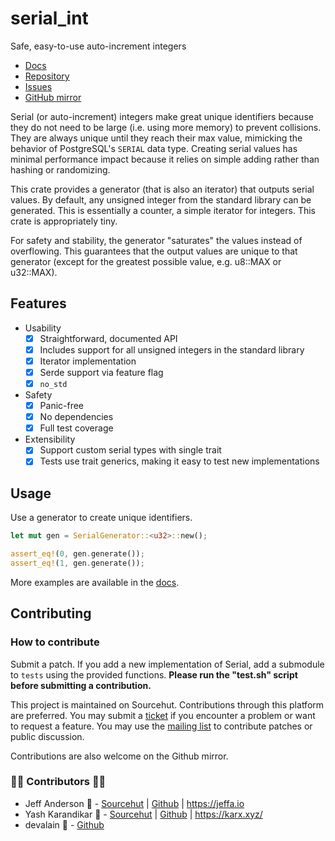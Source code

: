 # serial_int

Safe, easy-to-use auto-increment integers

- [Docs](https://docs.rs/serial_int)
- [Repository](https://sr.ht/~jeffa/serial_int)
- [Issues](https://todo.sr.ht/~jeffa/serial_int)
- [GitHub mirror](https://github.com/JKAnderson409/serial_int)

Serial (or auto-increment) integers make great unique identifiers because they do not need to be large (i.e. using more memory) to prevent collisions.  They are always unique until they reach their max value, mimicking the behavior of PostgreSQL's `SERIAL` data type. Creating serial values has minimal performance impact because it relies on simple adding rather than hashing or randomizing.

This crate provides a generator (that is also an iterator) that outputs serial values. By default, any unsigned integer from the standard library can be generated. This is essentially a counter, a simple iterator for integers. This crate is appropriately tiny.

For safety and stability, the generator "saturates" the values instead of overflowing. This guarantees that the output values are unique to that generator (except for the greatest possible value, e.g. u8::MAX or u32::MAX).

## Features

- Usability
  - [X] Straightforward, documented API
  - [X] Includes support for all unsigned integers in the standard library
  - [X] Iterator implementation
  - [X] Serde support via feature flag
  - [X] `no_std`
- Safety
  - [X] Panic-free
  - [X] No dependencies
  - [X] Full test coverage
- Extensibility
  - [X] Support custom serial types with single trait
  - [X] Tests use trait generics, making it easy to test new implementations

## Usage

Use a generator to create unique identifiers.

```rust
let mut gen = SerialGenerator::<u32>::new();

assert_eq!(0, gen.generate());
assert_eq!(1, gen.generate());
```

More examples are available in the [docs](https://docs.rs/serial_int/#examples).

## Contributing

### How to contribute

Submit a patch. If you add a new implementation of Serial, add a submodule to `tests` using the provided functions. **Please run the "test.sh" script before submitting a contribution.**

This project is maintained on Sourcehut. Contributions through this platform are preferred. You may submit a [ticket](https://todo.sr.ht/~jeffa/serial_int) if you encounter a problem or want to request a feature. You may use the [mailing list](https://lists.sr.ht/~jeffa/serial_int) to contribute patches or public discussion.

Contributions are also welcome on the Github mirror.

### 🦀🔧 Contributors 🔧🦀

- Jeff Anderson 🐙 - [Sourcehut](https://sr.ht/~jeffa/) | [Github](https://github.com/JKAnderson409) | https://jeffa.io
- Yash Karandikar 🧞 - [Sourcehut](https://lists.sr.ht/~karx) | [Github](https://github.com/karx1) | https://karx.xyz/
- devalain 👾 - [Github](https://github.com/devalain)
